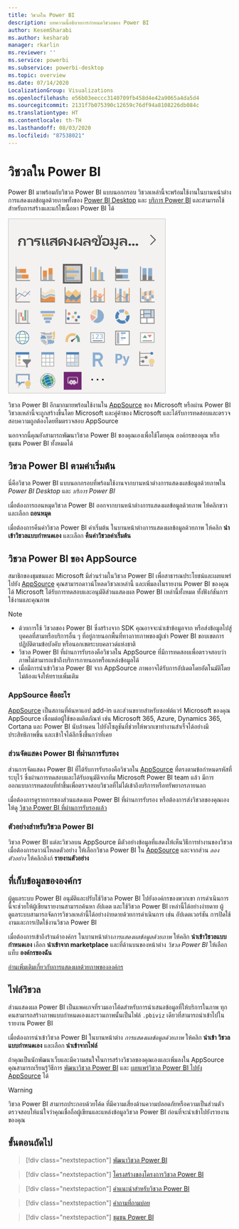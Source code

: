 ```yaml
---
title: วิชวลใน Power BI
description: บทความนี้อธิบายการกำหนดวิชวลของ Power BI
author: KesemSharabi
ms.author: kesharab
manager: rkarlin
ms.reviewer: ''
ms.service: powerbi
ms.subservice: powerbi-desktop
ms.topic: overview
ms.date: 07/14/2020
LocalizationGroup: Visualizations
ms.openlocfilehash: e56b03eeccc3140709fb458d4e42a9065a4da5d4
ms.sourcegitcommit: 2131f7b075390c12659c76df94a8108226db084c
ms.translationtype: HT
ms.contentlocale: th-TH
ms.lasthandoff: 08/03/2020
ms.locfileid: "87538021"
---
```

# <a name="visuals-in-power-bi"></a>วิชวลใน Power BI

Power BI มาพร้อมกับวิชวล Power BI แบบนอกกรอบ วิชวลเหล่านี้จะพร้อมใช้งานในบานหน้าต่างการแสดงผลข้อมูลด้วยภาพทั้งของ [Power BI Desktop](https://powerbi.microsoft.com/desktop/) และ [บริการ Power BI](https://app.powerbi.com) และสามารถใช้สำหรับการสร้างและแก้ไขเนื้อหา Power BI ได้

![สกรียนช็อตของ Power B I การแสดงภาพบานหน้าต่างที่ปรากฏใน Power B I Desktop และบริการของ Power B I](media/power-bi-custom-visuals/power-bi-visualizations.png)

วิชวล Power BI อีกมากมายพร้อมใช้งานใน [AppSource](https://nam06.safelinks.protection.outlook.com/?url=https%3A%2F%2Fappsource.microsoft.com%2Fen-us%2Fmarketplace%2Fapps%3Fpage%3D1%26product%3Dpower-bi-visuals&data=02%7C01%7CKesem.Sharabi%40microsoft.com%7C6d9286afacb3468d4cde08d740b76694%7C72f988bf86f141af91ab2d7cd011db47%7C1%7C0%7C637049028749147718&sdata=igWm0e1vXdgGcbyvngQBrHQVAkahPnxPC1ZhUPntGI8%3D&reserved=0) ของ Microsoft หรือผ่าน Power BI วิชวลเหล่านี้จะถูกสร้างขึ้นโดย Microsoft และคู่ค้าของ Microsoft และได้รับการทดสอบและตรวจสอบความถูกต้องโดยทีมตรวจสอบ AppSource

นอกจากนี้คุณยังสามารถพัฒนาวิชวล Power BI ของคุณเองเพื่อใช้โดยคุณ องค์กรของคุณ หรือชุมชน Power BI ทั้งหมดได้

## <a name="default-power-bi-visuals"></a>วิชวล Power BI ตามค่าเริ่มต้น

นี่คือวิชวล Power BI แบบนอกกรอบที่พร้อมใช้งานจากบานหน้าต่างการแสดงผลข้อมูลด้วยภาพใน *Power BI Desktop* และ *บริการ Power BI*

เมื่อต้องการถอนหมุดวิชวล Power BI ออกจากบานหน้าต่างการแสดงผลข้อมูลด้วยภาพ ให้คลิกขวาและเลือก **ถอนหมุด**

เมื่อต้องการคืนค่าวิชวล Power BI ค่าเริ่มต้น ในบานหน้าต่างการแสดงผลข้อมูลด้วยภาพ ให้คลิก **นำเข้าวิชวลแบบกำหนดเอง** และเลือก **คืนค่าวิชวลค่าเริ่มต้น** 

## <a name="appsource-power-bi-visuals"></a>วิชวล Power BI ของ AppSource

สมาชิกของชุมชนและ Microsoft มีส่วนร่วมในวิชวล Power BI เพื่อสาธารณประโยชน์และเผยแพร่ไปยัง [AppSource](https://appsource.microsoft.com/marketplace/apps?product=power-bi-visuals) คุณสามารถดาวน์โหลดวิชวลเหล่านี้ และเพิ่มลงในรายงาน Power BI ของคุณได้ Microsoft ได้รับการทดสอบและอนุมัติส่วนแสดงผล Power BI เหล่านี้ทั้งหมด ทั้งฟังก์ชันการใช้งานและคุณภาพ

>[!NOTE]
>* ด้วยการใช้ วิชวลของ Power BI ซึ่งสร้างจาก SDK คุณอาจจะนำเข้าข้อมูลจาก หรือส่งข้อมูลไปสู่บุคคลที่สามหรือบริการอื่น ๆ ที่อยู่ภายนอกพื้นที่ทางกายภาพของผู้เช่า Power BI ขอบเขตการปฏิบัติตามข้อบังคับ หรือนอกเขตระบบคลาวด์แห่งชาติ
>* วิชวล Power BI ที่ผ่านการรับรองคือวิชวลใน AppSource ที่มีการทดสอบเพื่อตรวจสอบว่าภาพไม่สามารถเข้าถึงบริการภายนอกหรือแหล่งข้อมูลได้
>* เมื่อมีการนำเข้าวิชวล Power BI จาก AppSource ภาพอาจได้รับการอัปเดตโดยอัตโนมัติโดยไม่ต้องแจ้งให้ทราบเพิ่มเติม

### <a name="what-is-appsource"></a>AppSource คืออะไร

[AppSource](https://appsource.microsoft.com/marketplace/apps?product=power-bi-visuals) เป็นสถานที่ค้นหาแอป add-in และส่วนขยายสำหรับซอฟต์แวร์ Microsoft ของคุณ AppSource เชื่อมต่อผู้ใช้ของผลิตภัณฑ์ เช่น Microsoft 365, Azure, Dynamics 365, Cortana และ Power BI นับล้านคน ไปยังโซลูชันที่ช่วยให้พวกเขาทำงานสำเร็จได้อย่างมีประสิทธิภาพขึ้น และเข้าใจได้ลึกซึ้งขึ้นกว่าที่เคย

### <a name="certified-power-bi-visuals"></a>ส่วนจัดแสดง Power BI ที่ผ่านการรับรอง

ส่วนการจัดแสดง Power BI ที่ได้รับการรับรองคือวิชวลใน [AppSource](https://nam06.safelinks.protection.outlook.com/?url=https%3A%2F%2Fappsource.microsoft.com%2Fen-us%2Fmarketplace%2Fapps%3Fpage%3D1%26product%3Dpower-bi-visuals&data=02%7C01%7CKesem.Sharabi%40microsoft.com%7C6d9286afacb3468d4cde08d740b76694%7C72f988bf86f141af91ab2d7cd011db47%7C1%7C0%7C637049028749147718&sdata=igWm0e1vXdgGcbyvngQBrHQVAkahPnxPC1ZhUPntGI8%3D&reserved=0) ที่ตรงตามข้อกำหนดรหัสที่ระบุไว้ ซึ่งผ่านการทดสอบและได้รับอนุมัติจากทีม Microsoft Power BI team แล้ว มีการออกแบบการทดสอบที่ทำขึ้นเพื่อตรวจสอบวิชวลที่ไม่ได้เข้าถึงบริการหรือทรัพยากรภายนอก

เมื่อต้องการดูรายการของส่วนแสดงผล Power BI ที่ผ่านการรับรอง หรือต้องการส่งวิชวลของคุณเอง ให้ดู [วิชวล Power BI ที่ผ่านการรับรองแล้ว](power-bi-custom-visuals-certified.md)

### <a name="samples-for-power-bi-visuals"></a>ตัวอย่างสำหรับวิชวล Power BI

วิชวล Power BI แต่ละวิชวลบน AppSource มีตัวอย่างข้อมูลที่แสดงให้เห็นวิธีการทำงานของวิชวล เมื่อต้องการดาวน์โหลดตัวอย่าง ให้เลือกวิชวล Power BI ใน [AppSource](https://nam06.safelinks.protection.outlook.com/?url=https%3A%2F%2Fappsource.microsoft.com%2Fen-us%2Fmarketplace%2Fapps%3Fpage%3D1%26product%3Dpower-bi-visuals&data=02%7C01%7CKesem.Sharabi%40microsoft.com%7C6d9286afacb3468d4cde08d740b76694%7C72f988bf86f141af91ab2d7cd011db47%7C1%7C0%7C637049028749147718&sdata=igWm0e1vXdgGcbyvngQBrHQVAkahPnxPC1ZhUPntGI8%3D&reserved=0) และจากส่วน *ลองตัวอย่าง* ให้คลิกลิงก์ **รายงานตัวอย่าง**

## <a name="organizational-store"></a>ที่เก็บข้อมูลขององค์กร

ผู้ดูแลระบบ Power BI อนุมัติและปรับใช้วิชวล Power BI ไปยังองค์กรของพวกเขา การดำเนินการนี้จะช่วยให้ผู้เขียนรายงานสามารถค้นหา อัปเดต และใช้วิชวล Power BI เหล่านี้ได้อย่างง่ายดาย ผู้ดูแลระบบสามารถจัดการวิชวลเหล่านี้ได้อย่างง่ายดายด้วยการดำเนินการ เช่น อัปเดตเวอร์ชัน การปิดใช้งานและการเปิดใช้งานวิชวล Power BI

เมื่อต้องการเข้าถึงร้านค้าองค์กร ในบานหน้าต่าง*การแสดงผลข้อมูลด้วยภาพ* ให้คลิก **นำเข้าวิชวลแบบกำหนดเอง** เลือก **นำเข้าจาก marketplace** และที่ด้านบนของหน้าต่าง *วิชวล Power BI* ให้เลือกแท็บ **องค์กรของฉัน**

[อ่านเพิ่มเติมเกี่ยวกับการแสดงผลด้วยภาพขององค์กร](power-bi-custom-visuals-organization.md)

## <a name="visual-files"></a>ไฟล์วิชวล

ส่วนแสดงผล Power BI เป็นแพคเกจที่รวมเอาโค้ดสำหรับการนำเสนอข้อมูลที่ให้บริการในภาพ ทุกคนสามารถสร้างภาพแบบกำหนดเองและรวมภาพนั้นเป็นไฟล์ `.pbiviz` เดียวที่สามารถนำเข้าไปในรายงาน Power BI

เมื่อต้องการนำเข้าวิชวล Power BI ในบานหน้าต่าง *การแสดงผลข้อมูลด้วยภาพ* ให้คลิก **นำเข้า วิชวลแบบกำหนดเอง** และเลือก **นำเข้าจากไฟล์**

ถ้าคุณเป็นนักพัฒนาเว็บและมีความสนใจในการสร้างวิชวลของคุณเองและเพิ่มลงใน AppSource คุณสามารถเรียนรู้วิธีการ [พัฒนาวิชวล Power BI](custom-visual-develop-tutorial.md) และ [เผยแพร่วิชวล Power BI ไปยัง AppSource](office-store.md) ได้

> [!WARNING]
> วิชวล Power BI สามารถประกอบด้วยโค้ด ที่มีความเสี่ยงด้านความปลอดภัยหรือความเป็นส่วนตัว ตรวจสอบให้แน่ใจว่าคุณเชื่อถือผู้เขียนและแหล่งข้อมูลวิชวล Power BI ก่อนที่จะนำเข้าไปยังรายงานของคุณ

## <a name="next-steps"></a>ขั้นตอนถัดไป

>[!div class="nextstepaction"]
>[พัฒนาวิชวล Power BI](custom-visual-develop-tutorial.md)

>[!div class="nextstepaction"]
>[โครงสร้างของโครงการวิชวล Power BI](visual-project-structure.md)

>[!div class="nextstepaction"]
>[คำแนะนำสำหรับวิชวล Power BI](guidelines-powerbi-visuals.md)

>[!div class="nextstepaction"]
>[คำถามที่ถามบ่อย](power-bi-custom-visuals-faq.md)

>[!div class="nextstepaction"]
>[ชุมชน Power BI](https://community.powerbi.com/)